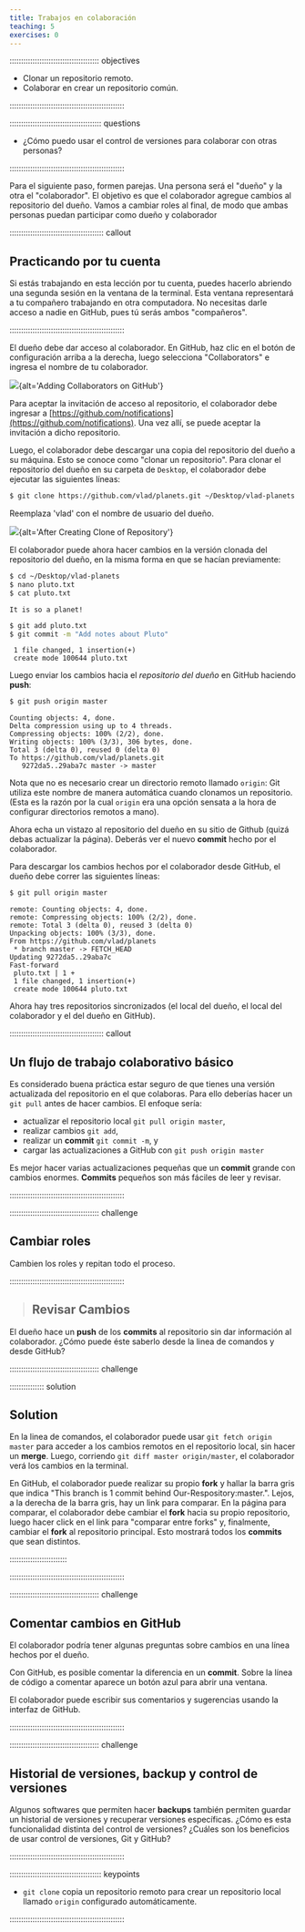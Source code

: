 ```yaml
---
title: Trabajos en colaboración
teaching: 5
exercises: 0
---
```


::::::::::::::::::::::::::::::::::::::: objectives

- Clonar un repositorio remoto.
- Colaborar en crear un repositorio común.

::::::::::::::::::::::::::::::::::::::::::::::::::

:::::::::::::::::::::::::::::::::::::::: questions

- ¿Cómo puedo usar el control de versiones para colaborar con otras personas?

::::::::::::::::::::::::::::::::::::::::::::::::::

Para el siguiente paso, formen parejas. Una persona será el "dueño" y la otra el "colaborador". El objetivo es que el colaborador agregue cambios al repositorio del dueño. Vamos a cambiar roles al final, de modo que ambas personas puedan participar como dueño y colaborador

:::::::::::::::::::::::::::::::::::::::::  callout

## Practicando por tu cuenta

Si estás trabajando en esta lección por tu cuenta, puedes hacerlo abriendo una segunda sesión en la
ventana de la terminal. Esta ventana representará a tu compañero trabajando en otra computadora. No necesitas darle acceso a nadie en GitHub, pues tú serás ambos "compañeros".


::::::::::::::::::::::::::::::::::::::::::::::::::

El dueño debe dar acceso al colaborador. En GitHub, haz clic en el botón de configuración arriba a la derecha,
luego selecciona "Collaborators" e ingresa el nombre de tu colaborador.

![](fig/github-add-collaborators.png){alt='Adding Collaborators on GitHub'}

Para aceptar la invitación de acceso al repositorio, el colaborador
debe ingresar a [https://github.com/notifications](https://github.com/notifications).
Una vez allí, se puede aceptar la invitación a dicho repositorio.

Luego, el colaborador debe descargar una copia del repositorio del dueño a su máquina. Esto se conoce como "clonar un repositorio". Para clonar el repositorio del dueño en su carpeta de `Desktop`, el colaborador debe ejecutar las siguientes líneas:

```bash
$ git clone https://github.com/vlad/planets.git ~/Desktop/vlad-planets
```

Reemplaza 'vlad' con el nombre de usuario del dueño.

![](fig/github-collaboration.svg){alt='After Creating Clone of Repository'}

El colaborador puede ahora hacer cambios en la versión clonada del repositorio del dueño, en la misma forma en que se hacían previamente:

```bash
$ cd ~/Desktop/vlad-planets
$ nano pluto.txt
$ cat pluto.txt
```

```output
It is so a planet!
```

```bash
$ git add pluto.txt
$ git commit -m "Add notes about Pluto"
```

```output
 1 file changed, 1 insertion(+)
 create mode 100644 pluto.txt
```

Luego enviar los cambios hacia el *repositorio del dueño* en GitHub haciendo **push**:

```bash
$ git push origin master
```

```output
Counting objects: 4, done.
Delta compression using up to 4 threads.
Compressing objects: 100% (2/2), done.
Writing objects: 100% (3/3), 306 bytes, done.
Total 3 (delta 0), reused 0 (delta 0)
To https://github.com/vlad/planets.git
   9272da5..29aba7c master -> master
```

Nota que no es necesario crear un directorio remoto llamado `origin`: Git utiliza este nombre de manera automática cuando clonamos un repositorio. (Esta es la razón por la cual `origin` era una opción sensata a la hora de configurar directorios remotos a mano).

Ahora echa un vistazo al repositorio del dueño en su sitio de Github (quizá debas actualizar la página). Deberás ver el nuevo **commit** hecho por el colaborador.

Para descargar los cambios hechos por el colaborador desde GitHub, el dueño debe correr las siguientes líneas:

```bash
$ git pull origin master
```

```output
remote: Counting objects: 4, done.
remote: Compressing objects: 100% (2/2), done.
remote: Total 3 (delta 0), reused 3 (delta 0)
Unpacking objects: 100% (3/3), done.
From https://github.com/vlad/planets
 * branch master -> FETCH_HEAD
Updating 9272da5..29aba7c
Fast-forward
 pluto.txt | 1 +
 1 file changed, 1 insertion(+)
 create mode 100644 pluto.txt
```

Ahora hay tres repositorios sincronizados (el local del dueño, el local del colaborador y el del dueño en GitHub).

:::::::::::::::::::::::::::::::::::::::::  callout

## Un flujo de trabajo colaborativo básico

Es considerado buena práctica estar seguro de que tienes una versión actualizada del repositorio en el que colaboras. Para ello deberías hacer un `git pull` antes de hacer cambios. El enfoque sería:

- actualizar el repositorio local `git pull origin master`,
- realizar cambios `git add`,
- realizar un **commit** `git commit -m`, y
- cargar las actualizaciones a GitHub con `git push origin master`

Es mejor hacer varias actualizaciones pequeñas que un **commit** grande con cambios enormes. **Commits** pequeños son más fáciles de leer y revisar.


::::::::::::::::::::::::::::::::::::::::::::::::::

:::::::::::::::::::::::::::::::::::::::  challenge

## Cambiar roles

Cambien los roles y repitan todo el proceso.


::::::::::::::::::::::::::::::::::::::::::::::::::

> ## Revisar Cambios

El dueño hace un **push** de los **commits** al repositorio sin dar información al colaborador. ¿Cómo puede éste saberlo desde la linea de comandos y desde GitHub?

:::::::::::::::::::::::::::::::::::::::  challenge

:::::::::::::::  solution

## Solution

En la linea de comandos, el colaborador puede usar `git fetch origin master` para acceder a los cambios remotos en el repositorio local, sin hacer un **merge**. Luego, corriendo `git diff master origin/master`, el colaborador verá los cambios en la terminal.

En GitHub, el colaborador puede realizar su propio **fork** y hallar la barra gris que indica "This branch is 1 commit behind Our-Respository:master.". Lejos, a la derecha de la barra gris, hay un link para comparar. En la página para comparar, el colaborador debe cambiar el **fork** hacia su propio repositorio, luego hacer click en el link para "comparar entre forks" y, finalmente, cambiar el **fork** al repositorio principal. Esto mostrará todos los **commits** que sean distintos.



:::::::::::::::::::::::::

::::::::::::::::::::::::::::::::::::::::::::::::::

:::::::::::::::::::::::::::::::::::::::  challenge

## Comentar cambios en GitHub

El colaborador podría tener algunas preguntas sobre cambios en una línea hechos por el dueño.

Con GitHub, es posible comentar la diferencia en un **commit**. Sobre la línea de código a comentar aparece un botón azul para abrir una ventana.

El colaborador puede escribir sus comentarios y sugerencias usando la interfaz de GitHub.


::::::::::::::::::::::::::::::::::::::::::::::::::

:::::::::::::::::::::::::::::::::::::::  challenge

## Historial de versiones, backup y control de versiones

Algunos softwares que permiten hacer **backups** también permiten guardar un historial de versiones y recuperar versiones específicas. ¿Cómo es esta funcionalidad distinta del control de versiones? ¿Cuáles son los beneficios de usar control de versiones, Git y GitHub?


::::::::::::::::::::::::::::::::::::::::::::::::::



:::::::::::::::::::::::::::::::::::::::: keypoints

- `git clone` copia un repositorio remoto para crear un repositorio local llamado `origin` configurado automáticamente.

::::::::::::::::::::::::::::::::::::::::::::::::::


